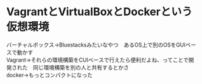# VagrantとVirtualBoxとDockerという仮想環境

  
バーチャルボックス→Bluestacksみたいなやつ　あるOS上で別のOSをGUIベースで動かす  
Vagrant→それらの環境構築をCUIベースで行えたら便利だよね、ってことで開発された　同じ環境構築を別の人と共有するとかさ  
docker→もっとコンパクトになった  
